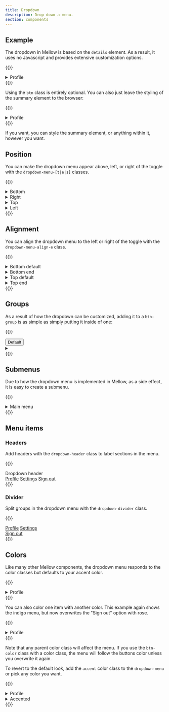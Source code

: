 ```yaml
---
title: Dropdown
description: Drop down a menu.
section: components
---
```


## Example
The dropdown in Mellow is based on the `details` element. As a result, it uses no Javascript and provides extensive customization options.

{{<example>}}
<details class="dropdown">
  <summary class="btn btn-default">
    Profile <i class="vi vi-angle-down"></i>
  </summary>

  <div class="dropdown-menu">
    <a class="dropdown-item active" href="#">Profile</a>
    <a class="dropdown-item" href="#">Settings</a>
    <a class="dropdown-item" href="#">Sign out</a>
  </div>
</details>
{{</example>}}

Using the `btn` class is entirely optional. You can also just leave the styling of the summary element to the browser:

{{<example>}}
<details class="dropdown">
  <summary class="btn btn-default">
    Profile
  </summary>

  <div class="dropdown-menu">
    <a class="dropdown-item active" href="#">Profile</a>
    <a class="dropdown-item" href="#">Settings</a>
    <a class="dropdown-item" href="#">Sign out</a>
  </div>
</details>
{{</example>}}

If you want, you can style the summary element, or anything within it, however you want.

## Position
You can make the dropdown menu appear above, left, or right of the toggle with the `dropdown-menu-[t|e|s]` classes.

{{<example>}}
<details class="dropdown">
  <summary class="btn btn-default">
    Bottom <i class="vi vi-angle-down"></i>
  </summary>

  <div class="dropdown-menu">
    <a class="dropdown-item" href="#">Profile</a>
    <a class="dropdown-item" href="#">Settings</a>
    <a class="dropdown-item" href="#">Sign out</a>
  </div>
</details>
<details class="dropdown">
  <summary class="btn btn-default">
    Right <i class="vi vi-angle-right"></i>
  </summary>

  <div class="dropdown-menu dropdown-menu-e">
    <a class="dropdown-item" href="#">Profile</a>
    <a class="dropdown-item" href="#">Settings</a>
    <a class="dropdown-item" href="#">Sign out</a>
  </div>
</details>
<details class="dropdown">
  <summary class="btn btn-default">
    Top <i class="vi vi-angle-up"></i>
  </summary>

  <div class="dropdown-menu dropdown-menu-t">
    <a class="dropdown-item" href="#">Profile</a>
    <a class="dropdown-item" href="#">Settings</a>
    <a class="dropdown-item" href="#">Sign out</a>
  </div>
</details>
<details class="dropdown">
  <summary class="btn btn-default">
    Left <i class="vi vi-angle-left"></i>
  </summary>

  <div class="dropdown-menu dropdown-menu-s">
    <a class="dropdown-item" href="#">Profile</a>
    <a class="dropdown-item" href="#">Settings</a>
    <a class="dropdown-item" href="#">Sign out</a>
  </div>
</details>
{{</example>}}

## Alignment
You can align the dropdown menu to the left or right of the toggle with the `dropdown-menu-align-e` class.

{{<example>}}
<details class="dropdown">
  <summary class="btn btn-default">
    Bottom default <i class="vi vi-angle-down"></i>
  </summary>

  <div class="dropdown-menu">
    <a class="dropdown-item" href="#">Profile</a>
    <a class="dropdown-item" href="#">Settings</a>
    <a class="dropdown-item" href="#">Sign out</a>
  </div>
</details>
<details class="dropdown">
  <summary class="btn btn-default">
    Bottom end <i class="vi vi-angle-down"></i>
  </summary>

  <div class="dropdown-menu dropdown-menu-align-e">
    <a class="dropdown-item" href="#">Profile</a>
    <a class="dropdown-item" href="#">Settings</a>
    <a class="dropdown-item" href="#">Sign out</a>
  </div>
</details>
<details class="dropdown">
  <summary class="btn btn-default">
    Top default <i class="vi vi-angle-up"></i>
  </summary>

  <div class="dropdown-menu dropdown-menu-t">
    <a class="dropdown-item" href="#">Profile</a>
    <a class="dropdown-item" href="#">Settings</a>
    <a class="dropdown-item" href="#">Sign out</a>
  </div>
</details>
<details class="dropdown">
  <summary class="btn btn-default">
    Top end <i class="vi vi-angle-up"></i>
  </summary>

  <div class="dropdown-menu dropdown-menu-t dropdown-menu-align-e">
    <a class="dropdown-item" href="#">Profile</a>
    <a class="dropdown-item" href="#">Settings</a>
    <a class="dropdown-item" href="#">Sign out</a>
  </div>
</details>
{{</example>}}

## Groups
As a result of how the dropdown can be customized, adding it to a `btn-group` is as simple as simply putting it inside of one:

{{<example>}}
<div class="btn-group">
  <button type="button" class="btn btn-default">Default</button>
  <details class="dropdown">
    <summary class="btn btn-default">
      <i class="vi vi-angle-down"></i>
    </summary>

    <div class="dropdown-menu">
      <a class="dropdown-item active" href="#">Profile</a>
      <a class="dropdown-item" href="#">Settings</a>
      <a class="dropdown-item" href="#">Sign out</a>
    </div>
  </details>
</div>
{{</example>}}

## Submenus
Due to how the dropdown menu is implemented in Mellow, as a side effect, it is easy to create a submenu.

{{<example>}}
<details class="dropdown">
  <summary class="btn btn-default">
    Main menu <i class="vi vi-angle-down"></i>
  </summary>

  <div class="dropdown-menu">
    <a class="dropdown-item" href="#"><i class="vi vi-circle-user"></i> Profile</a>
    <details class="dropdown dropdown-item">
      <summary class="d-flex justify-content-between align-items-center">
        <span><i class="vi vi-gear"></i> Settings</span> <i class="vi vi-angle-right"></i>
      </summary>

      <div class="dropdown-menu dropdown-menu-e mt-n1">
        <a class="dropdown-item" href="#"><i class="vi vi-swatchbook"></i> Theme</a>
        <a class="dropdown-item" href="#"><i class="vi vi-shield-keyhole"></i> Privacy</a>
        <a class="dropdown-item" href="#"><i class="vi vi-arrow-right-to-bracket"></i> Account sessions</a>
      </div>
    </details>
    <a class="dropdown-item" href="#"><i class="vi vi-arrow-right-from-bracket"></i> Sign out</a>
  </div>
</details>
{{</example>}}

## Menu items
### Headers
Add headers with the `dropdown-header` class to label sections in the menu.

{{<example class="docs-preview-dropdown-menu">}}
<div class="dropdown-menu">
  <div class="dropdown-header">Dropdown header</div>
  <a class="dropdown-item" href="#">Profile</a>
  <a class="dropdown-item" href="#">Settings</a>
  <a class="dropdown-item" href="#">Sign out</a>
</div>
{{</example>}}

### Divider
Split groups in the dropdown menu with the `dropdown-divider` class.

{{<example class="docs-preview-dropdown-menu">}}
<div class="dropdown-menu">
  <a class="dropdown-item" href="#">Profile</a>
  <a class="dropdown-item" href="#">Settings</a>
  <div class="dropdown-divider"></div>
  <a class="dropdown-item" href="#">Sign out</a>
</div>
{{</example>}}

## Colors
Like many other Mellow components, the dropdown menu responds to the color classes but defaults to your accent color.

{{<example>}}
<details class="dropdown">
  <summary class="btn btn-default">
    Profile <i class="vi vi-angle-down"></i>
  </summary>

  <div class="dropdown-menu violet">
    <a class="dropdown-item active" href="#">Profile</a>
    <a class="dropdown-item" href="#">Settings</a>
    <a class="dropdown-item" href="#">Sign out</a>
  </div>
</details>
{{</example>}}

You can also color one item with another color. This example again shows the indigo menu, but now overwrites the "Sign out" option with rose.

{{<example>}}
<details class="dropdown">
  <summary class="btn btn-default">
    Profile <i class="vi vi-angle-down"></i>
  </summary>

  <div class="dropdown-menu indigo">
    <a class="dropdown-item active" href="#">Profile</a>
    <a class="dropdown-item" href="#">Settings</a>
    <a class="dropdown-item rose" href="#">Sign out</a>
  </div>
</details>
{{</example>}}

Note that any parent color class will affect the menu. If you use the `btn-color` class with a color class, the menu will follow the buttons color unless you overwrite it again.

To revert to the default look, add the `accent` color class to the `dropdown-menu` or pick any color you want.

{{<example>}}
<details class="dropdown">
  <summary class="btn btn-color red">
    Profile <i class="vi vi-angle-down"></i>
  </summary>

  <div class="dropdown-menu">
    <a class="dropdown-item active" href="#">Profile</a>
    <a class="dropdown-item" href="#">Settings</a>
  </div>
</details>
<details class="dropdown">
  <summary class="btn btn-color red">
    Accented <i class="vi vi-angle-down"></i>
  </summary>

  <div class="dropdown-menu accent">
    <a class="dropdown-item active" href="#">Profile</a>
    <a class="dropdown-item" href="#">Settings</a>
  </div>
</details>
{{</example>}}
